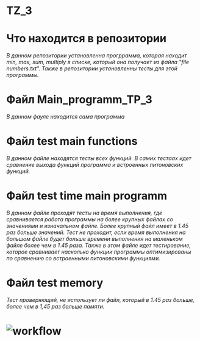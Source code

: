 # TZ_3
# Что находится в репозитории
_В данном репозитории установленна прогррамма, которая находит min, max, sum, multiply в списке, который она получает из файла "file numbers.txt". Также в репозитории установленны тесты для этой программы._
# Файл Main_programm_TP_3
_В данном фауле находится сама программа_
# Файл test main functions
_В данном файле находятся тесты всех функций. В самих тестаах идет сравнение выхода функций программа и встроенных питоновских функций._
# Файл test time main programm
_В данном файле проходят тесты на время выполнения, где сравнивается работа программы на более крупных файлах со значениями и изначальном файле. Более крупный файл имеет в 1.45 раз больше значений. Тест не проходит, если время выполнения на большом файле будет больше времени выполнения на маленьком файле более чем в 1.45 раза. Также в этом файле идет тестирование, которое сравнивает насколько функции программы оптимизированы по сравнению со встроенными питоновскими функциями._
# Файл test memory
_Тест проверяющий, не использует ли файл, который в 1.45 раз больше, более чем в 1,45 раз больше памяти._
# ![workflow](https://github.com/Igorburdakov/TZ_3/actions/workflows/github-actions-demo.yml/badge.svg)
